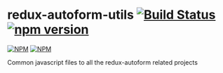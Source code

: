 # redux-autoform-utils [![Build Status](https://travis-ci.org/redux-autoform/redux-autoform-utils.svg?branch=master)](https://travis-ci.org/redux-autoform/redux-autoform-utils) [![npm version](https://badge.fury.io/js/redux-autoform-utils.svg)](https://badge.fury.io/js/redux-autoform-utils)

[![NPM](https://nodei.co/npm/redux-autoform-utils.png?downloads=true&downloadRank=true&stars=true)](https://nodei.co/npm/redux-autoform-utils/) [![NPM](https://nodei.co/npm-dl/redux-autoform-utils.png?months=9&height=3)](https://nodei.co/npm/redux-autoform-utils/)

Common javascript files to all the redux-autoform related projects
